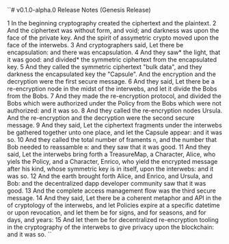 ``# v0.1.0-alpha.0 Release Notes (Genesis Release)
 
1 In the beginning cryptography created the ciphertext and the plaintext.
2 And the ciphertext was without form, and void; and darkness was upon the face of the private key. And the spirit of assymetric crypto moved upon the face of the interwebs.
3 And cryptographers said, Let there be encapsulation: and there was encapsulation.
4 And they saw* the light, that it was good: and divided* the symmetric ciphertext from the encapsulated key.
5 And they called the symmetric ciphertext "bulk data", and they darkness the encapsulated key the "Capsule". And the encryption and the decryption were the first secure message.
6 And they said, Let there be a re-encryption node in the midst of the interwebs, and let it divide the Bobs from the Bobs.
7 And they made the re-encryption protocol, and divided the Bobs which were authorized under the Policy from the Bobs which were not authorized: and it was so.
8 And they called the re-encryption nodes Ursula. And the re-encryption and the decryption were the second secure message.
9 And they said, Let the ciphertext fragments under the interwebs be gathered together unto one place, and let the Capsule appear: and it was so.
10 And they called the total number of framents `n`, and the number that Bob needed to reassamble `m`: and they saw that it was good.
11 And they said, Let the interwebs bring forth a TreasureMap, a Character, Alice, who yiels the Policy, and a Character, Enrico, who yield the encrypted message after his kind, whose symmetric key is in itself, upon the interwebs: and it was so.
12 And the earth brought forth Alice, and Enrico, and Ursula, and Bob: and the decentralized dapp developer community saw that it was good.
13 And the complete access management flow was the third secure message.
14 And they said, Let there be a coherent metaphor and API in the  of cryptology of the interwebs, and let Policies expire at a specific datetime or upon revocation, and let them be for signs, and for seasons, and for days, and years:
15 And let them be for decentralized re-encryption tooling in the cryptography of the interwebs to give privacy upon the blockchain: and it was so.
``